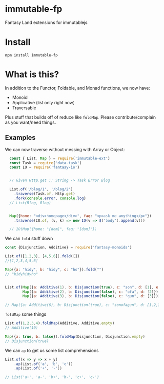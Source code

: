 # immutable-fp
Fantasy Land extensions for immutablejs

# Install
`npm install immutable-fp`


# What is this?

In addition to the Functor, Foldable, and Monad functions, we now have:
 * Monoid
 * Applicative (list only right now)
 * Traversable

Plus stuff that builds off of reduce like `foldMap`. Please contribute/complain as you want/need things.

## Examples

We can now traverse without messing with Array or Object:

```js
  const { List, Map } = require('immutable-ext')
  const Task = require('data.task')
  const IO = require('fantasy-io')


  // Given Http.get :: String -> Task Error Blog

  List.of('/blog/1', '/blog/2')
    .traverse(Task.of, Http.get)
    .fork(console.error, console.log)
  // List(Blog, Blog)


  Map({home: "<div>homepage</div>", faq: "<p>ask me anything</p>"})
    .traverse(IO.of, (v, k) => new IO(v => $('body').append(v)))

  // IO(Map({home: "[dom]", faq: "[dom]"})
```

We can `fold` stuff down

```js
const {Disjunction, Additive} = require('fantasy-monoids')

List.of([1,2,3], [4,5,6]).fold([])
//[1,2,3,4,5,6]

Map({a: "hidy", b: "hidy", c: "ho"}).fold("")
// "hidyhidyho"


List.of(Map({a: Additive(1), b: Disjunction(true), c: "son", d: [1], e: 'wut'}),
        Map({a: Additive(2), b: Disjunction(false), c: "ofa", d: [2]}),
        Map({a: Additive(3), b: Disjunction(false), c: "gun", d: [3]})).fold(Map.empty),

// Map({a: Additive(6), b: Disjunction(true), c: "sonofagun", d: [1,2,3], e: 'wut'})))
```

`foldMap` some things

```js
List.of(1,2,3,4).foldMap(Additive, Additive.empty)
// Additive(10)

Map({a: true, b: false}).foldMap(Disjunction, Disjunction.empty)
// Disjunction(true)
```

We can `ap` to get us some list comprehensions

```js
List.of(x => y => x + y)
    .ap(List.of('a', 'b', 'c'))
    .ap(List.of('+', '-'))

// List('a+', 'a-', 'b+', 'b-', 'c+', 'c-')
```
